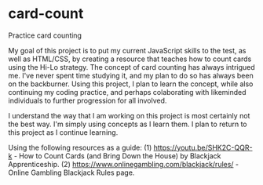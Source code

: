 # card-count
Practice card counting

My goal of this project is to put my current JavaScript skills to the test, as well as HTML/CSS, by creating a resource that teaches how to count cards using the Hi-Lo strategy. The concept of card counting has always intrigued me. I've never spent time studying it, and my plan to do so has always been on the backburner. Using this project, I plan to learn the concept, while also continuing my coding practice, and perhaps colaborating with likeminded individuals to further progression for all involved.

I understand the way that I am working on this project is most certainly not the best way. I'm simply using concepts as I learn them. I plan to return to this project as I continue learning.

Using the following resources as a guide: (1) https://youtu.be/SHK2C-QQR-k - How to Count Cards (and Bring Down the House) by Blackjack Apprenticeship. (2) https://www.onlinegambling.com/blackjack/rules/ - Online Gambling Blackjack Rules page.
